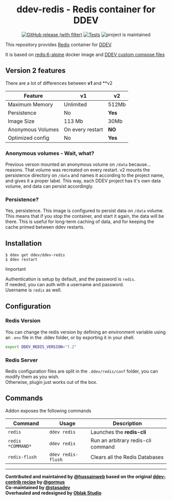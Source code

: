 <div align="center">

# ddev-redis - Redis container for DDEV

[![GitHub release (with filter)](https://img.shields.io/github/v/release/ddev/ddev-redis)](https://github.com/ddev/ddev-redis/releases)
[![Tests](https://github.com/ddev/ddev-redis/actions/workflows/cron_tests.yml/badge.svg)](https://github.com/ddev/ddev-redis/actions/workflows/cron_tests.yml)
![project is maintained](https://img.shields.io/maintenance/yes/2024.svg)

</div>

This repository provides [Redis](https://redis.com) container for [DDEV](https://ddev.readthedocs.io/).

It is based on [redis:6-alpine](https://hub.docker.com/layers/library/redis/6-alpine) docker image and [DDEV custom compose files](https://ddev.readthedocs.io/en/stable/users/extend/custom-compose-files/)

## Version 2 features

There are a lot of differences between **v1** and **v2

| Feature           | v1               | v2      |
| ----------------- | ---------------- | ------- |
| Maximum Memory    | Unlimited        | 512Mb   |
| Persistence       | No               | **Yes** |
| Image Size        | 113  Mb          | 30Mb    |
| Anonymous Volumes | On every restart | **NO**  |
| Optimized config  | No               | **Yes** |

### Anonymous volumes - Wait, what?

Previous verson mounted an anonymous volume on `/data` because... reasons. That volume was recreated on every restart. v2 mounts the persistence directory on `/data` and names it according to the project name, and gives it a proper label. This way, each DDEV project has it's own data volume, and data can persist accordingly.

### Persistence?

Yes, persistence. This image is configured to persist data on `/data` volume. This means that if you stop the container, and start it again, the data will be there. This is useful for long-term caching of data, and for keeping the cache primed between ddev restarts.

## Installation

```
$ ddev get ddev/ddev-redis
$ ddev restart
```

> [!IMPORTANT]  
> Authentication is setup by default, and the password is `redis`.  
> If needed, you can auth with a username and password.  
> Username is `redis` as well.


## Configuration

### Redis Version
You can change the redis version by defining an environment variable using an `.env` file in the .ddev folder, or by exporting it in your shell.

```bash
export DDEV_REDIS_VERSION="7.2"
```
### Redis Server

Redis configuration files are split in the `.ddev/redis/conf` folder, you can modify them as you wish.  
Otherwise, plugin just works out of the box.


## Commands

Addon exposes the following commands

| Command           | Usage              | Description                        |
| ----------------- | ------------------ | ---------------------------------- |
| `redis`           | `ddev redis`       | Launches the **redis-cli**         |
| `redis *COMMAND*` | `ddev redis`       | Run an arbitrary redis-cli command |
| `redis-flush`     | `ddev redis-flush` | Clears all the Redis Databases     |
___

**Contributed and maintained by [@hussainweb](https://github.com/hussainweb) based on the original [ddev-contrib recipe](https://github.com/ddev/ddev-contrib/tree/master/docker-compose-services/redis) by [@gormus](https://github.com/gormus)**  
**Co-maintained by [@stasadev](https://github.com/stasadev)**  
**Overhauled and redesigned by [Oblak Studio](https://github.com/oblakstudio)**
